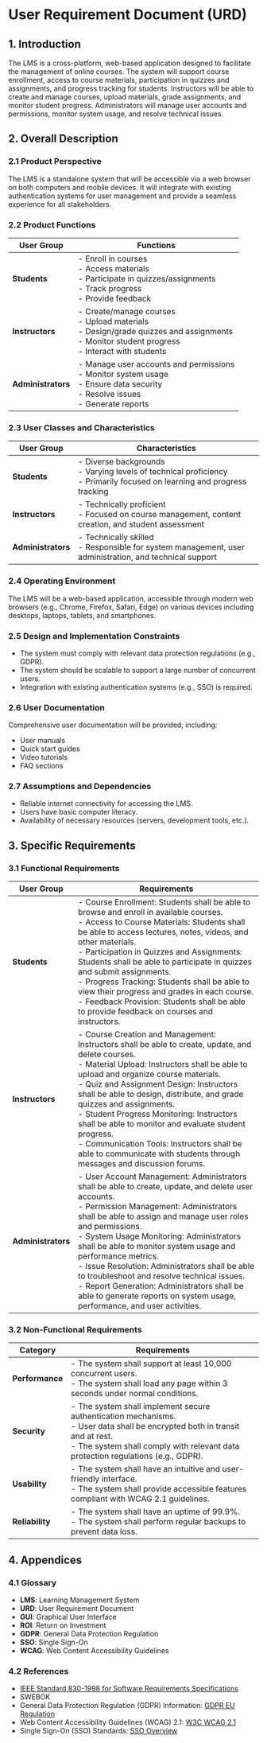 # User Requirement Document (URD)

## 1. Introduction
The LMS is a cross-platform, web-based application designed to facilitate the management of online courses. The system will support course enrollment, access to course materials, participation in quizzes and assignments, and progress tracking for students. Instructors will be able to create and manage courses, upload materials, grade assignments, and monitor student progress. Administrators will manage user accounts and permissions, monitor system usage, and resolve technical issues.

## 2. Overall Description

### 2.1 Product Perspective
The LMS is a standalone system that will be accessible via a web browser on both computers and mobile devices. It will integrate with existing authentication systems for user management and provide a seamless experience for all stakeholders.

### 2.2 Product Functions

| **User Group**     | **Functions**                                                                                                      |
|--------------------|---------------------------------------------------------------------------------------------------------------------------------|
| **Students**       | - Enroll in courses<br>- Access materials<br>- Participate in quizzes/assignments<br>- Track progress<br>- Provide feedback |
| **Instructors**    | - Create/manage courses<br>- Upload materials<br>- Design/grade quizzes and assignments<br>- Monitor student progress<br>- Interact with students |
| **Administrators** | - Manage user accounts and permissions<br>- Monitor system usage<br>- Ensure data security<br>- Resolve issues<br>- Generate reports |

### 2.3 User Classes and Characteristics

| **User Group**     | **Characteristics**                                                                                               |
|--------------------|---------------------------------------------------------------------------------------------------------------------------------|
| **Students**       | - Diverse backgrounds<br>- Varying levels of technical proficiency<br>- Primarily focused on learning and progress tracking |
| **Instructors**    | - Technically proficient<br>- Focused on course management, content creation, and student assessment |
| **Administrators** | - Technically skilled<br>- Responsible for system management, user administration, and technical support |

### 2.4 Operating Environment
The LMS will be a web-based application, accessible through modern web browsers (e.g., Chrome, Firefox, Safari, Edge) on various devices including desktops, laptops, tablets, and smartphones.

### 2.5 Design and Implementation Constraints
- The system must comply with relevant data protection regulations (e.g., GDPR).
- The system should be scalable to support a large number of concurrent users.
- Integration with existing authentication systems (e.g., SSO) is required.

### 2.6 User Documentation
Comprehensive user documentation will be provided, including:
- User manuals
- Quick start guides
- Video tutorials
- FAQ sections

### 2.7 Assumptions and Dependencies
- Reliable internet connectivity for accessing the LMS.
- Users have basic computer literacy.
- Availability of necessary resources (servers, development tools, etc.).

## 3. Specific Requirements

### 3.1 Functional Requirements

| **User Group**     | **Requirements**                                                                                                  |
|--------------------|-------------------------------------------------------------------------------------------------------------------|
| **Students**       | - Course Enrollment: Students shall be able to browse and enroll in available courses.<br>- Access to Course Materials: Students shall be able to access lectures, notes, videos, and other materials.<br>- Participation in Quizzes and Assignments: Students shall be able to participate in quizzes and submit assignments.<br>- Progress Tracking: Students shall be able to view their progress and grades in each course.<br>- Feedback Provision: Students shall be able to provide feedback on courses and instructors. |
| **Instructors**    | - Course Creation and Management: Instructors shall be able to create, update, and delete courses.<br>- Material Upload: Instructors shall be able to upload and organize course materials.<br>- Quiz and Assignment Design: Instructors shall be able to design, distribute, and grade quizzes and assignments.<br>- Student Progress Monitoring: Instructors shall be able to monitor and evaluate student progress.<br>- Communication Tools: Instructors shall be able to communicate with students through messages and discussion forums. |
| **Administrators** | - User Account Management: Administrators shall be able to create, update, and delete user accounts.<br>- Permission Management: Administrators shall be able to assign and manage user roles and permissions.<br>- System Usage Monitoring: Administrators shall be able to monitor system usage and performance metrics.<br>- Issue Resolution: Administrators shall be able to troubleshoot and resolve technical issues.<br>- Report Generation: Administrators shall be able to generate reports on system usage, performance, and user activities. |

### 3.2 Non-Functional Requirements

| **Category**       | **Requirements**                                                                                                  |
|--------------------|-------------------------------------------------------------------------------------------------------------------|
| **Performance**    | - The system shall support at least 10,000 concurrent users.<br>- The system shall load any page within 3 seconds under normal conditions. |
| **Security**       | - The system shall implement secure authentication mechanisms.<br>- User data shall be encrypted both in transit and at rest.<br>- The system shall comply with relevant data protection regulations (e.g., GDPR). |
| **Usability**      | - The system shall have an intuitive and user-friendly interface.<br>- The system shall provide accessible features compliant with WCAG 2.1 guidelines. |
| **Reliability**    | - The system shall have an uptime of 99.9%.<br>- The system shall perform regular backups to prevent data loss. |

## 4. Appendices

### 4.1 Glossary
- **LMS**: Learning Management System
- **URD**: User Requirement Document
- **GUI**: Graphical User Interface
- **ROI**: Return on Investment
- **GDPR**: General Data Protection Regulation
- **SSO**: Single Sign-On
- **WCAG**: Web Content Accessibility Guidelines

### 4.2 References
- [IEEE Standard 830-1998 for Software Requirements Specifications](https://ieeexplore.ieee.org/document/720574)
- SWEBOK
- General Data Protection Regulation (GDPR) Information: [GDPR EU Regulation](https://gdpr.eu/)
- Web Content Accessibility Guidelines (WCAG) 2.1: [W3C WCAG 2.1](https://www.w3.org/TR/WCAG21/)
- Single Sign-On (SSO) Standards: [SSO Overview](https://www.techopedia.com/definition/4324/single-sign-on-sso)
